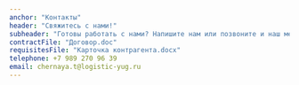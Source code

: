 ```yaml
---
anchor: "Контакты"
header: "Свяжитесь с нами!"
subheader: "Готовы работать с нами? Напишите нам или позвоните и наш менеджер свяжется с Вами в ближайшее время!"
contractFile: "Договор.doc"
requisitesFile: "Карточка контрагента.docx"
telephone: +7 989 270 96 39
email: chernaya.t@logistic-yug.ru
---
```

